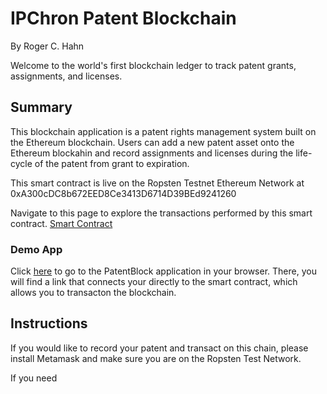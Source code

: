 # IPChron Patent Blockchain
By Roger C. Hahn

Welcome to the world's first blockchain ledger to track patent grants, assignments, and licenses.

## Summary

This blockchain application is a patent rights management system built on the Ethereum blockchain. Users can add a new patent asset onto the Ethereum blockahin and record assignments and licenses during the life-cycle of the patent from grant to expiration. 

This smart contract is live on the Ropsten Testnet Ethereum Network at 0xA300cDC8b672EED8Ce3413D6714D39BEd9241260

Navigate to this page to explore the transactions performed by this smart contract.
[Smart Contract](https://ropsten.etherscan.io/address/0xa300cdc8b672eed8ce3413d6714d39bed9241260)

### Demo App

Click [here](https://rhahn28.github.io/Patent_Blockchain/frontend/index.html) to go to the PatentBlock application in your browser. There, you will find a link that connects your directly to the smart contract, which allows you to transacton the blockchain.


## Instructions 

If you would like to record your patent and transact on this chain, please install Metamask and make sure you are on the Ropsten Test Network.

If you need 










